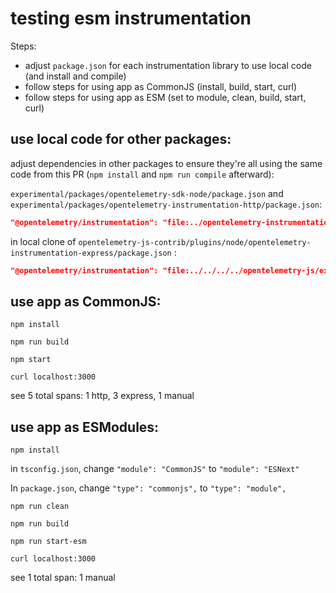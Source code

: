 # testing esm instrumentation

Steps:

- adjust `package.json` for each instrumentation library to use local code (and install and compile)
- follow steps for using app as CommonJS (install, build, start, curl)
- follow steps for using app as ESM (set to module, clean, build, start, curl)

## use local code for other packages:

adjust dependencies in other packages to ensure they're all using the same code from this PR (`npm install` and `npm run compile` afterward):

`experimental/packages/opentelemetry-sdk-node/package.json` and `experimental/packages/opentelemetry-instrumentation-http/package.json`:

```json
"@opentelemetry/instrumentation": "file:../opentelemetry-instrumentation",
```

in local clone of `opentelemetry-js-contrib/plugins/node/opentelemetry-instrumentation-express/package.json` :

```json
"@opentelemetry/instrumentation": "file:../../../../opentelemetry-js/experimental/packages/opentelemetry-instrumentation",
```

## use app as CommonJS:

`npm install`

`npm run build`

`npm start`

`curl localhost:3000`

see 5 total spans: 1 http, 3 express, 1 manual

## use app as ESModules:

`npm install`

in `tsconfig.json`, change `"module": "CommonJS"` to `"module": "ESNext"`

In `package.json`, change `"type": "commonjs",` to `"type": "module",`

`npm run clean`

`npm run build`

`npm run start-esm`

`curl localhost:3000`

see 1 total span: 1 manual
